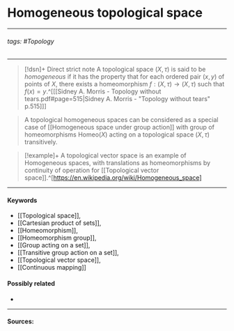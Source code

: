 # Homogeneous topological space
***
###### tags: #Topology 
***
>[!dsn]+ Direct strict note
>A topological space $(X,\tau)$ is said to be *homogeneous* if it has the property that for each ordered pair $(x,y)$ of points of $X$, there exists a homeomorphism $f:(X,\tau)\to(X,\tau)$ such that $f(x)=y$.^[[[Sidney A. Morris - Topology without tears.pdf#page=515|Sidney A. Morris - "Topology without tears" p.515]]]

>A topological homogeneous spaces can be considered as a special case of [[Homogeneous space under group action]] with group of homeomorphisms $\text{Homeo}(X)$ acting on a topological space $(X,\tau)$ transitively.

>[!example]+ 
>A topological vector space is an example of Homogeneous spaces, with translations as homeomorphisms by continuity of operation for [[Topological vector space]].^[https://en.wikipedia.org/wiki/Homogeneous_space]
***
#### Keywords
- [[Topological space]],
- [[Cartesian product of sets]],
- [[Homeomorphism]],
- [[Homeomorphism group]],
- [[Group acting on a set]],
- [[Transitive group action on a set]],
- [[Topological vector space]],
- [[Continuous mapping]]
#### Possibly related
- 
***
#### Sources: